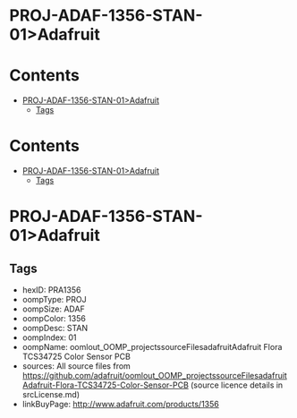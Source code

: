 
PROJ-ADAF-1356-STAN-01>Adafruit
===============================

Contents
========

* [PROJ-ADAF-1356-STAN-01>Adafruit](#proj-adaf-1356-stan-01adafruit)
	* [Tags](#tags)

Contents
========

* [PROJ-ADAF-1356-STAN-01>Adafruit](#proj-adaf-1356-stan-01adafruit)
	* [Tags](#tags)

# PROJ-ADAF-1356-STAN-01>Adafruit

## Tags

- hexID: PRA1356
- oompType: PROJ
- oompSize: ADAF
- oompColor: 1356
- oompDesc: STAN
- oompIndex: 01
- oompName: oomlout_OOMP_projectssourceFilesadafruitAdafruit Flora TCS34725 Color Sensor PCB
- sources: All source files from https://github.com/adafruit/oomlout_OOMP_projectssourceFilesadafruitAdafruit-Flora-TCS34725-Color-Sensor-PCB (source licence details in srcLicense.md)
- linkBuyPage: http://www.adafruit.com/products/1356
